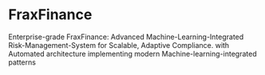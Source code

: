 # FraxFinance
Enterprise-grade FraxFinance: Advanced Machine-Learning-Integrated Risk-Management-System for Scalable, Adaptive Compliance. with Automated architecture implementing modern Machine-learning-integrated patterns
